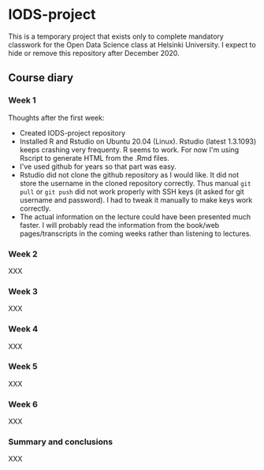 # IODS-project

This is a temporary project that exists only to complete mandatory
classwork for the Open Data Science class at Helsinki University.  I
expect to hide or remove this repository after December 2020.

## Course diary

### Week 1

Thoughts after the first week:
* Created IODS-project repository
* Installed R and Rstudio on Ubuntu 20.04 (Linux).  Rstudio (latest
  1.3.1093) keeps crashing very frequenty.  R seems to work.  For now
  I'm using Rscript to generate HTML from the .Rmd files.
* I've used github for years so that part was easy.
* Rstudio did not clone the github repository as I would like.  It did not
  store the username in the cloned repository correctly. Thus manual
  ``git pull`` or ``git push`` did not work properly with SSH keys (it asked
  for git username and password).  I had to tweak it manually to make
  keys work correctly.
* The actual information on the lecture could have been presented much
  faster. I will probably read the information from the book/web
  pages/transcripts in the coming weeks rather than listening to
  lectures.

### Week 2

XXX

### Week 3

XXX

### Week 4

XXX

### Week 5

XXX

### Week 6

XXX

### Summary and conclusions

XXX
